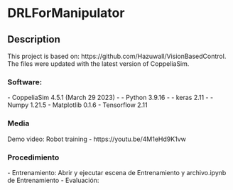 <h1> DRLForManipulator </h1>
<h2> Description </h2>
This project is based on: https://github.com/Hazuwall/VisionBasedControl. The files were updated with the latest version of CoppeliaSim.
<h3> Software: </h3>
- CoppeliaSim 4.5.1 (March 29 2023)
- 
- Python 3.9.16
- 
- keras 2.11
- 
- Numpy 1.21.5
- Matplotlib 0.1.6
- Tensorflow 2.11
<h3> Media </h3>
Demo video: Robot training - https://youtu.be/4M1eHd9K1vw
<h3> Procedimiento </h3>
- Entrenamiento: Abrir y ejecutar escena de Entrenamiento y archivo.ipynb de Entrenamiento
- Evaluación:
